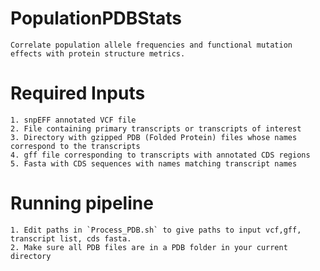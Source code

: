 # PopulationPDBStats
	Correlate population allele frequencies and functional mutation effects with protein structure metrics.


# Required Inputs
	1. snpEFF annotated VCF file
	2. File containing primary transcripts or transcripts of interest
	3. Directory with gzipped PDB (Folded Protein) files whose names correspond to the transcripts
	4. gff file corresponding to transcripts with annotated CDS regions
	5. Fasta with CDS sequences with names matching transcript names

# Running pipeline
	1. Edit paths in `Process_PDB.sh` to give paths to input vcf,gff, transcript list, cds fasta.
	2. Make sure all PDB files are in a PDB folder in your current directory
